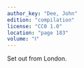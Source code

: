 ```yaml
---
author_key: "Dee, John"
edition: "compilation"
license: "CC0 1.0"
location: "page 183"
volume: "Ⅰ"
---
```

Set out from London.
